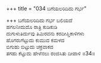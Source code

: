 +++
title = "034 ಬಗೆಯಲರಿದಿದು ಗರ್ಭ"

+++
ಬಗೆಯಲರಿದಿದು ಗರ್ಭ ಬಲಿಯದೆ  
ಹಗಲನೀದುದೊ ರಾತ್ರಿ ಕುಡಿಕುಡಿ  
ದುಗುಳುತಿರ್ದುವು ತಿಮಿರವನು ಕರದೀಪ್ತಿಕಾಳಿಗಳು  
ಹೊಗರುಗೆಟ್ಟುದು ಕುಮುದ ಕಮಳದ  
ಬಿಗುಹು ಬಿಟ್ಟುದು ಚಕ್ರವಾಕದ  
ತಗಹು ಕೆಟ್ಟುದು ಹೇಳೆನಲು ರಂಜಿಸಿತು ದೀಪಾಳಿ    ॥34॥